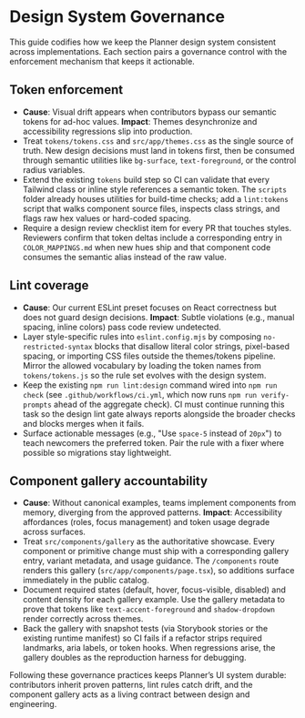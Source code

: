 # Design System Governance

This guide codifies how we keep the Planner design system consistent across implementations. Each section pairs a governance control with the enforcement mechanism that keeps it actionable.

## Token enforcement

- **Cause**: Visual drift appears when contributors bypass our semantic tokens for ad-hoc values. **Impact**: Themes desynchronize and accessibility regressions slip into production.
- Treat `tokens/tokens.css` and `src/app/themes.css` as the single source of truth. New design decisions must land in tokens first, then be consumed through semantic utilities like `bg-surface`, `text-foreground`, or the control radius variables.
- Extend the existing `tokens` build step so CI can validate that every Tailwind class or inline style references a semantic token. The `scripts` folder already houses utilities for build-time checks; add a `lint:tokens` script that walks component source files, inspects class strings, and flags raw hex values or hard-coded spacing.
- Require a design review checklist item for every PR that touches styles. Reviewers confirm that token deltas include a corresponding entry in `COLOR_MAPPINGS.md` when new hues ship and that component code consumes the semantic alias instead of the raw value.

## Lint coverage

- **Cause**: Our current ESLint preset focuses on React correctness but does not guard design decisions. **Impact**: Subtle violations (e.g., manual spacing, inline colors) pass code review undetected.
- Layer style-specific rules into `eslint.config.mjs` by composing `no-restricted-syntax` blocks that disallow literal color strings, pixel-based spacing, or importing CSS files outside the themes/tokens pipeline. Mirror the allowed vocabulary by loading the token names from `tokens/tokens.js` so the rule set evolves with the design system.
- Keep the existing `npm run lint:design` command wired into `npm run check` (see `.github/workflows/ci.yml`, which now runs `npm run verify-prompts` ahead of the aggregate check). CI must continue running this task so the design lint gate always reports alongside the broader checks and blocks merges when it fails.
- Surface actionable messages (e.g., "Use `space-5` instead of `20px`") to teach newcomers the preferred token. Pair the rule with a fixer where possible so migrations stay lightweight.

## Component gallery accountability

- **Cause**: Without canonical examples, teams implement components from memory, diverging from the approved patterns. **Impact**: Accessibility affordances (roles, focus management) and token usage degrade across surfaces.
- Treat `src/components/gallery` as the authoritative showcase. Every component or primitive change must ship with a corresponding gallery entry, variant metadata, and usage guidance. The `/components` route renders this gallery (`src/app/components/page.tsx`), so additions surface immediately in the public catalog.
- Document required states (default, hover, focus-visible, disabled) and content density for each gallery example. Use the gallery metadata to prove that tokens like `text-accent-foreground` and `shadow-dropdown` render correctly across themes.
- Back the gallery with snapshot tests (via Storybook stories or the existing runtime manifest) so CI fails if a refactor strips required landmarks, aria labels, or token hooks. When regressions arise, the gallery doubles as the reproduction harness for debugging.

Following these governance practices keeps Planner’s UI system durable: contributors inherit proven patterns, lint rules catch drift, and the component gallery acts as a living contract between design and engineering.
